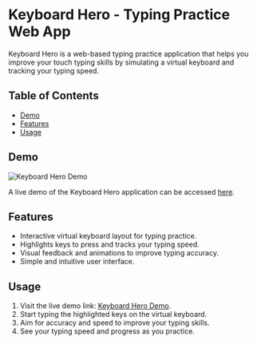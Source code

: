 # Keyboard Hero - Typing Practice Web App

Keyboard Hero is a web-based typing practice application that helps you improve your touch typing skills by simulating a virtual keyboard and tracking your typing speed.

## Table of Contents

- [Demo](#demo)
- [Features](#features)
- [Usage](#usage)
## Demo

![Keyboard Hero Demo](demo.gif)

A live demo of the Keyboard Hero application can be accessed [here](https://your-demo-link.com).

## Features

- Interactive virtual keyboard layout for typing practice.
- Highlights keys to press and tracks your typing speed.
- Visual feedback and animations to improve typing accuracy.
- Simple and intuitive user interface.

## Usage

1. Visit the live demo link: [Keyboard Hero Demo](https://your-demo-link.com).
2. Start typing the highlighted keys on the virtual keyboard.
3. Aim for accuracy and speed to improve your typing skills.
4. See your typing speed and progress as you practice.
